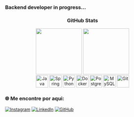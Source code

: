 ### Backend developer in progress...

<h3 align="center">GitHub Stats</h3>
<div align="center">
  <img src="https://github-readme-stats.vercel.app/api?username=joaoalbertorsc&show_icons=true&theme=dark" height="150"/>
  <img src="https://github-readme-stats.vercel.app/api/top-langs/?username=joaoalbertorsc&layout=compact&theme=dark" height="150"/>
</div>

<div align="center">
  <img src="https://cdn.jsdelivr.net/gh/devicons/devicon/icons/java/java-original.svg" height="40" alt="Java"/>
  <img src="https://cdn.jsdelivr.net/gh/devicons/devicon/icons/spring/spring-original.svg" height="40" alt="Spring"/>
  <img src="https://cdn.jsdelivr.net/gh/devicons/devicon/icons/python/python-original.svg" height="40" alt="Python"/>
  <img src="https://cdn.jsdelivr.net/gh/devicons/devicon/icons/docker/docker-original.svg" height="40" alt="Docker"/>
  <img src="https://cdn.jsdelivr.net/gh/devicons/devicon/icons/postgresql/postgresql-original.svg" height="40" alt="PostgreSQL"/>
  <img src="https://cdn.jsdelivr.net/gh/devicons/devicon/icons/mysql/mysql-original.svg" height="40" alt="MySQL"/>
  <img src="https://cdn.jsdelivr.net/gh/devicons/devicon/icons/git/git-original.svg" height="40" alt="Git"/>
</div>

### 🌐 Me encontre por aqui:

[![Instagram](https://img.shields.io/badge/Instagram-E4405F?style=for-the-badge&logo=instagram&logoColor=white)](https://www.instagram.com/joaoalbertorsc/)
[![LinkedIn](https://img.shields.io/badge/LinkedIn-0077B5?style=for-the-badge&logo=linkedin&logoColor=white)](https://www.linkedin.com/in/joaoalbertorsc/)
[![GitHub](https://img.shields.io/badge/GitHub-181717?style=for-the-badge&logo=github&logoColor=white)](https://github.com/joaoalbertorsc)
